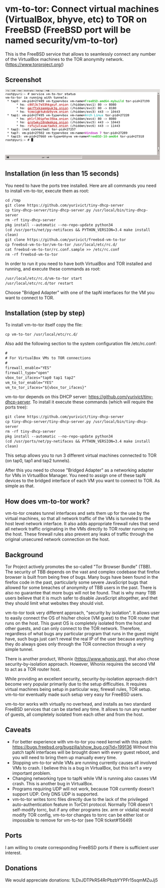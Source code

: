# vm-to-tor: Connect virtual machines (VirtualBox, bhyve, etc) to TOR on FreeBSD (FreeBSD port will be named security/vm-to-tor)

This is the FreeBSD service that allows to seamlessly connect any number of the VirtualBox machines to the TOR anonymity network. (https://www.torproject.org/)

## Screenshot

![Alt text](https://raw.githubusercontent.com/yurivict/vm-to-tor/master/screenshot.png "Running with several VMs")

## Installation (in less than 15 seconds)

You need to have the ports tree installed. Here are all commands you need to install vm-to-tor, execute them as root:
```shell
cd /tmp
git clone https://github.com/yurivict/tiny-dhcp-server
cp tiny-dhcp-server/tiny-dhcp-server.py /usr/local/bin/tiny-dhcp-server
rm -rf tiny-dhcp-server
pkg install --automatic --no-repo-update python34
(cd /usr/ports/net/py-netifaces && PYTHON_VERSION=3.4 make install clean)
git clone https://github.com/yurivict/freebsd-vm-to-tor
cp freebsd-vm-to-tor/vm-to-tor /usr/local/etc/rc.d/
cat freebsd-vm-to-tor/rc.conf.sample >> /etc/rc.conf
rm -rf freebsd-vm-to-tor
```

In order to run it you need to have both VirtualBox and TOR installed and running, and execute these commands as root:
```shell
/usr/local/etc/rc.d/vm-to-tor start
/usr/local/etc/rc.d/tor restart
```
Choose "Bridged Adapter" with one of the tapN interfaces for the VM you want to connect to TOR.

## Installation (step by step)

To install vm-to-tor itself copy the file:<br/>
```shell
cp vm-to-tor /usr/local/etc/rc.d/
```

Also add the following section to the system configuration file /etc/rc.conf:<br/>
```shell
#
# For VirtualBox VMs to TOR connections
#
firewall_enable="YES"
firewall_type="open"
vbox_tor_ifaces="tap0 tap1 tap2"
vm_to_tor_enable="YES"
vm_to_tor_ifaces="${vbox_tor_ifaces}"
```

vm-to-tor depends on this DHCP server: https://github.com/yurivict/tiny-dhcp-server. To install it execute these commands (which will require the ports tree):
```shell
git clone https://github.com/yurivict/tiny-dhcp-server
cp tiny-dhcp-server/tiny-dhcp-server.py /usr/local/bin/tiny-dhcp-server
rm -rf tiny-dhcp-server
pkg install --automatic --no-repo-update python34
(cd /usr/ports/net/py-netifaces && PYTHON_VERSION=3.4 make install clean)
```

This setup allows you to run 3 different virtual machines connected to TOR (on tap0, tap1 and tap2 tunnels).

After this you need to choose "Bridged Adapter" as a networking adapter for VMs in VirtualBox Manager. You need to assign one of these tapN devices to the bridged interface of each VM you want to connect to TOR. As simple as that.

## How does vm-to-tor work?

vm-to-tor creates tunnel interfaces and sets them up for the use by the virtual machines, so that all network traffic of the VMs is tunneled to the host level network interface. It also adds appropriate firewall rules that send all network traffic originating in the VMs directly to TOR router running on the host. These firewall rules also prevent any leaks of traffic through the original unsecured network connection on the host.

## Background

Tor Project actively promotes the so-called "Tor Browser Bundle" (TBB). The security of TBB depends on the vast and complex codebase that firefox browser is built from being free of bugs. Many bugs have been found in the firefox code in the past, particularly some severe JavaScript bugs that allowed for some breaches of anonymity of TBB users in the past. There is also no guarantee that more bugs will not be found. That is why many TBB users believe that it is much safer to disable JavaScript altogether, and thet they should limit what websites they should visit.

vm-to-tor took very different approach, "security by isolation". It allows user to easily connect the OS of his/her choice (VM guest) to the TOR router that runs on the host. This guest OS is completely isolated from the host and other guests, and can only connect to the TOR network. Therefore, regardless of what bugs any particular program that runs in the guest might have, such bugs just can't reveal the real IP of the user because anything they do always goes only through the TOR connection through a very simple tunnel.

There is another product, Whonix (https://www.whonix.org), that also chose security-by-isolation approach. However, Whonix requires the second VM to act as a TOR router host.

While providing an excellent security, security-by-isolation approach didn't become very popular primarily due to the setup difficulties. It requires virtual machines being setup in particular way, firewall rules, TOR setup. vm-to-tor eventually made such setup very easy for FreeBSD users.

vm-to-tor works with virtually no overhead, and installs as two standard FreeBSD services that can be started any time. It allows to run any number of guests, all completely isolated from each other and from the host.

## Caveats

* For better experience with vm-to-tor you need kernel with this patch: https://bugs.freebsd.org/bugzilla/show_bug.cgi?id=199136 Without this patch tapN interfaces will be brought down with every guest reboot, and you will need to bring them up manually every time.
* Stopping vm-to-tor while VMs are running currently causes all involved VMs to crash. I believe this is a bug in VirtualBox, but this isn't a very important problem.
* Changing networking type to tapN while VM is running also causes VM crash. This is another bug in VirtualBox.
* Programs requiring UDP will not work, because TOR currently doesn't support UDP. Only DNS UDP is supported.
* vm-to-tor writes torrc files directly due to the lack of the privileged auto-authentication feature in TorCtrl protocol. Normally TOR doesn't self-modify torrc, but if any other programs (ex. arm or vidalia) would modify TOR config, vm-to-tor changes to torrc can be either lost or impossible to remove for vm-to-tor (see TOR ticket#15649)

## Ports

I am willing to create corresponding FreeBSD ports if there is sufficient user interest.

## Donations

We would appreciate donations: 1LDxJDTPkRS4RrPbzbYYPFr15sqmMZuJj5

